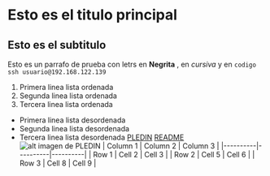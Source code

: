 # Esto es el titulo principal
## Esto es el subtitulo 
Esto es un parrafo de prueba con letrs en **Negrita** , en *cursiva* y en `codigo`
`ssh usuario@192.168.122.139`
1. Primera linea lista ordenada
2. Segunda linea lista ordenada
3. Tercera linea lista ordenada
* Primera linea lista desordenada
* Segunda linea lista desordenada
* Tercera linea lista desordenada
[PLEDIN](https://fp.josedomingo.org/)
[README](https://github.com/K1K04/prueba_kiko/blob/main/README.md)
![alt imagen de PLEDIN](https://fp.josedomingo.org/assets/images/bio-photo2.jpg)
| Column 1 | Column 2 | Column 3 |
|----------|----------|----------|
| Row 1    | Cell 2   | Cell 3   |
| Row 2    | Cell 5   | Cell 6   |
| Row 3    | Cell 8   | Cell 9   |
